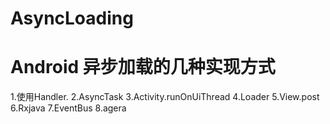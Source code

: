 # AsyncLoading
# Android 异步加载的几种实现方式
  1.使用Handler.
  2.AsyncTask
  3.Activity.runOnUiThread
  4.Loader
  5.View.post
  6.Rxjava
  7.EventBus
  8.agera